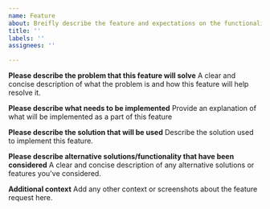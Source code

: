 ```yaml
---
name: Feature
about: Breifly describe the feature and expectations on the functionality
title: ''
labels: ''
assignees: ''

---
```


**Please describe the problem that this feature will solve**
A clear and concise description of what the problem is and how this feature will help resolve it. 

**Please describe what needs to be implemented**
Provide an explanation of what will be implemented as a part of this feature

**Please describe the solution that will be used**
Describe the solution used to implement this feature.

**Please describe alternative solutions/functionality that have been considered**
A clear and concise description of any alternative solutions or features you've considered.

**Additional context**
Add any other context or screenshots about the feature request here.
